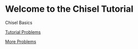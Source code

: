 # Welcome to the Chisel Tutorial

Chisel Basics

[Tutorial Problems](tutorial-problems)

[More Problems](tutorial-examples)